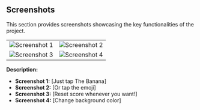 ## Screenshots

This section provides screenshots showcasing the key functionalities of the project.

|  |  |
|---|---|
![Screenshot 1](https://github.com/SamedTemiz/TheBanana/assets/100471404/b29d075a-1480-47a2-af8b-8380b471f3a6) | ![Screenshot 2](https://github.com/SamedTemiz/TheBanana/assets/100471404/f13898a4-a63d-466d-bca6-dc858cf42f68) |
| ![Screenshot 3](https://github.com/SamedTemiz/TheBanana/assets/100471404/2752dcf8-2b9a-4b13-88ea-645f743ca5d2) | ![Screenshot 4](https://github.com/SamedTemiz/TheBanana/assets/100471404/53731ad7-2649-47ae-bd36-2fc6e837dc5f) |

**Description:**

* **Screenshot 1:**  [Just tap The Banana]
* **Screenshot 2:**  [Or tap the emoji]
* **Screenshot 3:**  [Reset score whenever you want!]
* **Screenshot 4:**  [Change background color]
